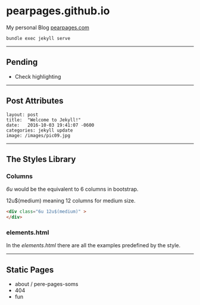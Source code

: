 # pearpages.github.io

My personal Blog [pearpages.com](http://www.pearpages.com)

```shell
bundle exec jekyll serve
```

---

## Pending

+ Check highlighting


---

## Post Attributes

```
layout: post
title:  "Welcome to Jekyll!"
date:   2016-10-03 19:41:07 -0600
categories: jekyll update
image: /images/pic09.jpg
```

---

## The Styles Library


### Columns

*6u* would be the equivalent to 6 columns in bootstrap. 

12u$(medium) meaning 12 columns for medium size.

```html
<div class="6u 12u$(medium)" >
</div>
```

### elements.html

In the *elements.html* there are all the examples predefined by the style.

---

## Static Pages

+ about / pere-pages-soms
+ 404
+ fun